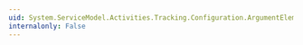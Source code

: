 ```yaml
---
uid: System.ServiceModel.Activities.Tracking.Configuration.ArgumentElementCollection.#ctor
internalonly: False
---
```

